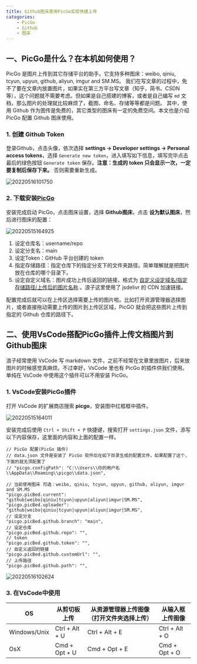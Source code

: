 ```yaml
---
title: Github图床使用PicGo实现快捷上传
categories: 
    - PicGo
    - Github
    - 图床
---
```


## 一、PicGo是什么？在本机如何使用？

PicGo 是图片上传到其它存储平台的助手。它支持多种图床：weibo, qiniu, tcyun, upyun, github, aliyun, imgur and SM.MS。
我们在写文章的过程中，免不了要在文章内放置图片，如果实在第三方平台写文章（知乎，简书。CSDN等），这个问题就不需要考虑。但如果是自己搭建的博客，或者是自己编写 `md` 文档，那么图片的处理就比较麻烦了，截图、命名、存储等等都是问题。
其中，使用 Github 作为图传是免费的，其它类型的图床有一定的免费空间。本文也是介绍 PicGo 配置 Github 图床使用。

### 1. 创建 Github Token

登录Github，点击头像，依次选择 **settings -> Developer settings -> Personal access tokens**，选择 `Generate new token`，进入填写如下信息，填写完毕点击最后的绿色按钮 `Generate token` 保存。**注意：生成的 token 只会显示一次，一定要复制后保存下来。** 否则需要重新生成。

![20220516101750](https://cdn.jsdelivr.net/gh/prettywinter/dist/images/doc/20220516101750.png)

### 2. 下载安装[PicGo](https://github.com/Molunerfinn/PicGo/releases)

安装完成启动 PicGo，点击图床设置，选择 **Github图床**，点击 **设为默认图床**，然后进行图床的配置：

![20220515164925](https://cdn.jsdelivr.net/gh/prettywinter/dist/images/doc/20220515164925.png)

1. 设定仓库名：username/repo
2. 设定分支名：main
3. 设定Token：GitHub 平台创建的 token
4. 指定存储路径：指定仓库下的指定分支下的文件夹路径。简单理解就是把图片放在仓库的哪个目录下。
5. 设定自定义域名：图片成功上传后返回的链接，格式为 [自定义设定域名/指定存储路径/上传后的图片名称](https://cdn.jsdelivr.net/gh/prettywinter/dist/images/doc/20220515164925.png) 。浪子这里使用了 jsdelivr 的 CDN 加速链接。

配置完成后就可以在上传区选择需要上传的图片啦。比如打开资源管理器选择图片，或者直接拖动需要上传的图片到上传区区域，PicGO 就会把这些图片上传到指定的 Github 仓库的路径下。

## 二、使用VsCode搭配PicGo插件上传文档图片到Github图床

浪子经常使用 VsCode 写 markdown 文件，之前不经常在文章里放图片，后来放图片的时候感觉真麻烦。不过幸好，VsCode 里也有 PicGo 的插件供我们使用。单纯在 VsCode 中使用这个插件可以不用安装 PicGo。

### 1. VsCode安装PicGo插件

打开 VsCode 的扩展商店搜索 **picgo**，安装图中红框框中插件。

![20220515164011](https://cdn.jsdelivr.net/gh/prettywinter/dist/images/doc/20220515164011.png)

安装完成后使用 `Ctrl + Shift + P` 快捷键，搜索打开 `settings.json` 文件，添写以下内容保存，这里面的内容和上面的配置一样。

```json{.line-numbers}
// PicGo 配置(PicGo 插件)
// data.json 文件是安装了 PicGo 软件后在如下目录生成的配置文件。如果配置了这个，下面的就无须配置了
// "picgo.configPath": "C:\\Users\\你的用户名\\AppData\\Roaming\\picgo\\data.json",

// 当前使用图床 可选：weibo, qiniu, tcyun, upyun, github, aliyun, imgur and SM.MS
"picgo.picBed.current": "github|weibo|qiniu|tcyun|upyun|aliyun|imgur|SM.MS",
"picgo.picBed.uploader": "github|weibo|qiniu|tcyun|upyun|aliyun|imgur|SM.MS",
// 设定分支
"picgo.picBed.github.branch": "main",
// 设定仓库
"picgo.picBed.github.repo": "",
// token
"picgo.picBed.github.token": "",
// 自定义返回的链接
"picgo.picBed.github.customUrl": "",
// 上传路径
"picgo.picBed.github.path": "",
```

![20220516102624](https://cdn.jsdelivr.net/gh/prettywinter/dist/images/doc/20220516102624.png)

### 3. 在VsCode中使用

OS|从剪切板上传|从资源管理器上传图像（打开文件夹选择上传）|从输入框上传图像|
|--|--|--|--|
Windows/Unix|Ctrl + Alt + U|Ctrl + Alt + E|Ctrl + Alt + O|
OsX|Cmd + Opt + U|Cmd + Opt + E|Cmd + Opt + O|
